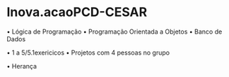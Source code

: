 # Inova.acaoPCD-CESAR

• Lógica de Programação
• Programação Orientada a Objetos
• Banco de Dados

• 1 a 5/5.1exericicos 
• Projetos com 4 pessoas no grupo

• Herança
